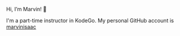 Hi, I’m Marvin! 👋

I'm a part-time instructor in KodeGo. My personal GitHub account is [marvinisaac](https://marvin.ph/github)
